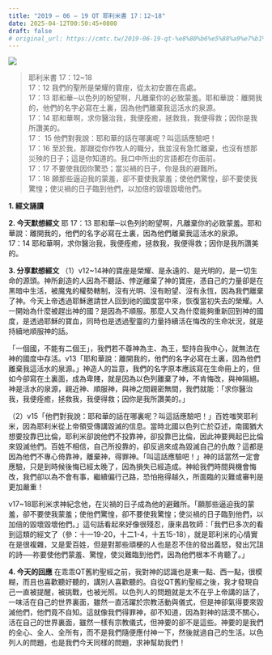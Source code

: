 ```yaml
---
title: "2019 – 06 – 19 QT 耶利米書 17：12~18"
date: 2025-04-12T00:50:45+0800
draft: false
# original_url: https://cmtc.tw/2019-06-19-qt-%e8%80%b6%e5%88%a9%e7%b1%b3%e6%9b%b8-17%ef%bc%9a1218
---
```


![](/images/qt.jpg)
> 耶利米書 17：12\~18  
> 17：12 我們的聖所是榮耀的寶座，從太初安置在高處。  
> 17：13 耶和華─以色列的盼望啊，凡離棄你的必致蒙羞。耶和華說：離開我的，他們的名字必寫在土裏，因為他們離棄我這活水的泉源。  
> 17：14 耶和華啊，求你醫治我，我便痊癒，拯救我，我便得救；因你是我所讚美的。  
> 17： 15 他們對我說：耶和華的話在哪裏呢？叫這話應驗吧！  
> 17：16 至於我，那跟從你作牧人的職分，我並沒有急忙離棄，也沒有想那災殃的日子；這是你知道的。我口中所出的言語都在你面前。  
> 17：17 不要使我因你驚恐；當災禍的日子，你是我的避難所。  
> 17：18 願那些逼迫我的蒙羞，卻不要使我蒙羞；使他們驚惶，卻不要使我驚惶；使災禍的日子臨到他們，以加倍的毀壞毀壞他們。

**1. 經文誦讀**

**2.  今天默想經文**
耶 17：13 耶和華─以色列的盼望啊，凡離棄你的必致蒙羞。耶和華說：離開我的，他們的名字必寫在土裏，因為他們離棄我這活水的泉源。  
17：14 耶和華啊，求你醫治我，我便痊癒，拯救我，我便得救；因你是我所讚美的。

**3. 分享默想經文**
（1）v12\~14神的寶座是榮耀、是永遠的、是光明的，是一切生命的源頭。神所創造的人因為不聽話、悖逆離棄了神的寶座，憑自己的力量卻是在黑暗中生活，被魔鬼的權勢轄制，沒有光明、沒有盼望、沒有永恆，因為我們離棄了神。今天上帝透過耶穌邀請世人回到祂的國度當中來，恢復當初失去的榮耀。人一開始為什麼被趕出神的國？是因為不順服。那麼人又為什麼能夠重新回到神的國度，是透過耶穌的寶血，同時也是透過聖靈的力量持續活在悔改的生命狀況，就是持續地順服神的話。

「一個國，不能有二個王」，我們若不尊神為主、為王，堅持自我中心，就無法在神的國度中存活。v13「耶和華說：離開我的，他們的名字必寫在土裏，因為他們離棄我這活水的泉源。」神造人的旨意，我們的名字原本應該寫在生命冊上的，但如今卻寫在土裏面，成為卑賤，就是因為以色列離棄了神，不肯悔改，與神隔絕。神是活水的泉源，親近神、順服神，與神之間親密無間，我們就能：「求你醫治我，我便痊癒，拯救我，我便得救；因你是我所讚美的。」

（2）v15「他們對我說：耶和華的話在哪裏呢？叫這話應驗吧！」百姓嗤笑耶利米，因為耶利米從上帝領受傳講毀滅的信息。當時北國以色列亡於亞述，南國猶大想要投靠巴比倫，耶利米卻說他們不投靠神，卻投靠巴比倫，因此神要興起巴比倫來毀滅他們。百姓不相信，自己所投靠的，卻反過來成為毀滅自己的仇敵？這都是因為他們不專心倚靠神，離棄神，得罪神。「叫這話應驗吧！」神的話當然一定會應驗，只是到時候後悔已經太晚了，因為損失已經造成。神給我們時間與機會悔改，我們卻以為不會有事，繼續偏行己路，恐怕拖得越久，所面臨的災難或審判是更加嚴重！

v17\~18耶利米求神紀念他，在災禍的日子成為他的避難所。「願那些逼迫我的蒙羞，卻不要使我蒙羞；使他們驚惶，卻不要使我驚惶；使災禍的日子臨到他們，以加倍的毀壞毀壞他們。」這句話看起來好像很殘忍，康來昌牧師：「我們已多次的看到這類的經文了（參：十一19-20，十二1-4，十五15-18），就是耶利米的心情實在是很複雜，又是愛百姓，但是對那些頑梗的人也是忍不住的發出義怒，發出咒詛的詩──祢要使他們蒙羞、驚惶，使災難臨到他們，因為他們根本不肯聽了。」

**4. 今天的回應**
在乖乖QT舊約聖經之前，我對神的認識也是東一點、西一點，很模糊，而且也喜歡聽好聽的，講別人喜歡聽的。自從QT舊約聖經之後，我才發現自己一直被提醒，被挑戰，也被光照。以色列人的問題就是太不在乎上帝講的話了，一味活在自己的世界裏面，雖然一直活躍於宗教活動與儀式，但是神卻氣得要來毀滅他們，他們竟不自知。這就像我們得罪神，卻不知道，因為對神的話漠不關心，活在自己的世界裏面，雖然一樣有宗教儀式，但神要的卻不是這些。神要的是我們的全心、全人、全所有，而不是我們隨便應付神一下，然後就過自己的生活。以色列人的問題，也是我們今天同樣的問題，求神幫助我們！
